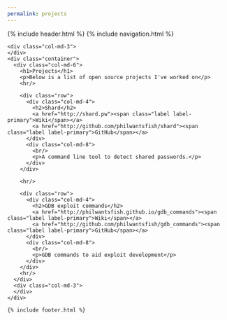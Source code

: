 ```yaml
---
permalink: projects
---
```

<html>
  {% include header.html %}
  <body>
    {% include navigation.html %}

    <div class="col-md-3">
    </div>
    <div class="container">
      <div class="col-md-6">
        <h1>Projects</h1>
        <p>Below is a list of open source projects I've worked on</p>
        <hr/>

        <div class="row">
          <div class="col-md-4">
            <h2>Shard</h2>
            <a href="http://shard.pw"><span class="label label-primary">Wiki</span></a>
            <a href="http://github.com/philwantsfish/shard"><span class="label label-primary">GitHub</span></a>
          </div>
          <div class="col-md-8">
            <br/>
            <p>A command line tool to detect shared passwords.</p>
          </div>
        </div>

        <hr/>

        <div class="row">
          <div class="col-md-4">
            <h2>GDB exploit commands</h2>
            <a href="http://philwantsfish.github.io/gdb_commands"><span class="label label-primary">Wiki</span></a>
            <a href="http://github.com/philwantsfish/gdb_commands"><span class="label label-primary">GitHub</span></a>
          </div>
          <div class="col-md-8">
            <br/>
            <p>GDB commands to aid exploit development</p>
          </div>
        </div>
        <hr/>
      </div>
      <div class="col-md-3">
      </div>
    </div>

    {% include footer.html %}
  </body>
</html>
